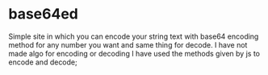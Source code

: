 # base64ed
Simple site in which you can encode your string text with base64 encoding method for any number you want and same thing for decode. I have not made algo for encoding or decoding I have used the methods given by js to encode and decode;
